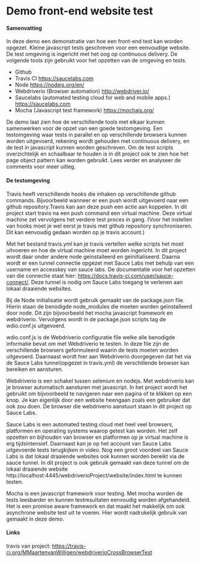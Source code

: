 # Demo front-end website test

#### Samenvatting

In deze demo een demonstratie van hoe een front-end test kan worden opgezet. Kleine javascript tests geschreven voor een eenvoudige website. De test omgeving is ingericht met het oog op continuous delivery. De volgende tools zijn gebruikt voor het opzetten van de omgeving en tests.

- Github
- Travis CI https://saucelabs.com
- Node	https://nodejs.org/en/
- Webdriverio (Browser automation) http://webdriver.io/
- Saucelabs (automated testing cloud for web and mobile apps.) https://saucelabs.com
- Mocha (Javascript test framework) https://mochajs.org/

De demo laat zien hoe de verschillende tools met elkaar kunnen samenwerken voor de opzet van een goede testomgeving. Een testomgeving waar tests in parallel en op verschillende browsers kunnen worden uitgevoerd, rekening wordt gehouden met continuous delivery,  en de test in javascript kunnen worden geschreven. Om de test scripts overzichtelijk en schaalbaar te houden is in dit project ook te zien hoe het page object pattern kan worden gebruikt. Lees verder en analyseer de comments voor meer uitleg. 

#### De testomgeving

Travis heeft verschillende hooks die inhaken op verschillende github commands. Bijvoorbeeld wanneer er een push wordt uitgevoerd naar een github repository.Travis kan aan deze push een actie aan koppelen. In dit project start travis na een push command een virtual machine. Deze virtual machine zet vervolgens het verdere test proces in gang. (Voor het instellen van hooks moet je wel eerst je travis met github repository synchroniseren. Dit kan eenvoudig gedaan worden op je travis account.)

Met het bestand travis.yml kan je travis vertellen welke scripts het moet uitvoeren en hoe de virtual machine moet worden ingericht. In dit project wordt daar onder andere node geïnstalleerd en geïnitialiseerd. Daarna wordt er een tunnel connectie opgezet met Sauce Labs met behulp van een username en accesskey van sauce labs. De documentatie voor het opzetten van die connectie staat hier: https://docs.travis-ci.com/user/sauce-connect/. Deze tunnel is nodig om Sauce Labs toegang te verlenen aan lokaal draaiende websites. 

Bij de Node initialisatie wordt gebruik gemaakt van de package.json file. Hierin staan de benodigde node_modules die moeten worden geïnstalleerd door node. Dit zijn bijvoorbeeld het mocha javascript framework en webdriverio. Vervolgens wordt in de package.json scripts tag de wdio.conf.js uitgevoerd.

wdio.conf.js is de Webdriverio configuratie file welke alle benodigde informatie bevat om met Webdriverio te testen. In deze file zijn de verschillende browsers geformuleerd waarin de tests moeten worden uitgevoerd. Daarnaast wordt hier aan Webdriverio doorgegeven dat het via de Sauce Labs tunnel(opgezet in travis.yml) de verschillende browser kan bereiken en aansturen.

Webdriverio is een schakel tussen selenium en nodejs. Met webdriverio kan je browser automatisch aansturen met javascript. In het project wordt het gebruikt om bijvoorbeeld te navigeren naar een pagina of te klikken op een knop. Je kan eigenlijk door een website heengaan zoals een gebruiker dat ook zou doen. De browser die webdriverio aanstuurt staan in dit project op Sauce Labs.

Sauce Labs is een automated testing cloud met heel veel browsers, platformen en operating systems waarop getest kan worden. Het zelf opzetten en bijhouden van browser en platformen op je virtual machine is erg tijdsintensief. Daarnaast kan je op het account van Sauce Labs uitgevoerde tests terugkijken in video. Nog een groot voordeel van Sauce Labs is dat lokaal draaiende websites ook kunnen worden bereikt via de sauce tunnel. In dit project is ook gebruik gemaakt van deze tunnel om de lokaal draaiende website http://localhost:4445/webdriverioProject/website/index.html te kunnen testen.

Mocha is een javascript framework voor testing. Met mocha worden de tests leesbarder en kunnen testresultaten eenvoudig worden afgehandeld. Het is een promise aware framework en dat maakt het makkelijk om ook asynchrone website test uit te voeren. Hier wordt nadrukelijk gebruik van gemaakt in deze demo.

#### Links

travis van project: https://travis-ci.org/MMaartenvanWilligen/webdriverioCrossBrowserTest